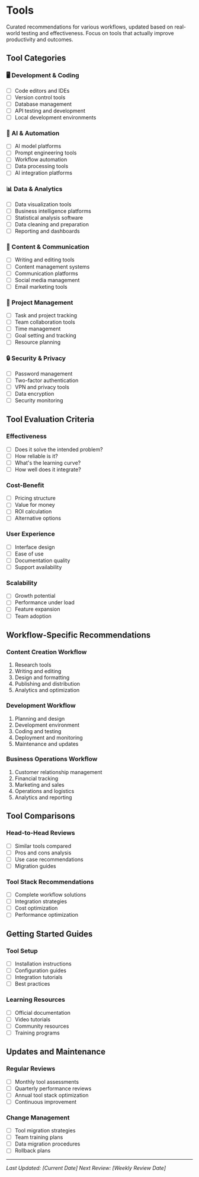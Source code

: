 # Tools

Curated recommendations for various workflows, updated based on real-world testing and effectiveness. Focus on tools that actually improve productivity and outcomes.

## Tool Categories

### 🖥️ Development & Coding
- [ ] Code editors and IDEs
- [ ] Version control tools
- [ ] Database management
- [ ] API testing and development
- [ ] Local development environments

### 🤖 AI & Automation
- [ ] AI model platforms
- [ ] Prompt engineering tools
- [ ] Workflow automation
- [ ] Data processing tools
- [ ] AI integration platforms

### 📊 Data & Analytics
- [ ] Data visualization tools
- [ ] Business intelligence platforms
- [ ] Statistical analysis software
- [ ] Data cleaning and preparation
- [ ] Reporting and dashboards

### 📝 Content & Communication
- [ ] Writing and editing tools
- [ ] Content management systems
- [ ] Communication platforms
- [ ] Social media management
- [ ] Email marketing tools

### 🎯 Project Management
- [ ] Task and project tracking
- [ ] Team collaboration tools
- [ ] Time management
- [ ] Goal setting and tracking
- [ ] Resource planning

### 🔒 Security & Privacy
- [ ] Password management
- [ ] Two-factor authentication
- [ ] VPN and privacy tools
- [ ] Data encryption
- [ ] Security monitoring

## Tool Evaluation Criteria

### Effectiveness
- [ ] Does it solve the intended problem?
- [ ] How reliable is it?
- [ ] What's the learning curve?
- [ ] How well does it integrate?

### Cost-Benefit
- [ ] Pricing structure
- [ ] Value for money
- [ ] ROI calculation
- [ ] Alternative options

### User Experience
- [ ] Interface design
- [ ] Ease of use
- [ ] Documentation quality
- [ ] Support availability

### Scalability
- [ ] Growth potential
- [ ] Performance under load
- [ ] Feature expansion
- [ ] Team adoption

## Workflow-Specific Recommendations

### Content Creation Workflow
1. Research tools
2. Writing and editing
3. Design and formatting
4. Publishing and distribution
5. Analytics and optimization

### Development Workflow
1. Planning and design
2. Development environment
3. Coding and testing
4. Deployment and monitoring
5. Maintenance and updates

### Business Operations Workflow
1. Customer relationship management
2. Financial tracking
3. Marketing and sales
4. Operations and logistics
5. Analytics and reporting

## Tool Comparisons

### Head-to-Head Reviews
- [ ] Similar tools compared
- [ ] Pros and cons analysis
- [ ] Use case recommendations
- [ ] Migration guides

### Tool Stack Recommendations
- [ ] Complete workflow solutions
- [ ] Integration strategies
- [ ] Cost optimization
- [ ] Performance optimization

## Getting Started Guides

### Tool Setup
- [ ] Installation instructions
- [ ] Configuration guides
- [ ] Integration tutorials
- [ ] Best practices

### Learning Resources
- [ ] Official documentation
- [ ] Video tutorials
- [ ] Community resources
- [ ] Training programs

## Updates and Maintenance

### Regular Reviews
- [ ] Monthly tool assessments
- [ ] Quarterly performance reviews
- [ ] Annual tool stack optimization
- [ ] Continuous improvement

### Change Management
- [ ] Tool migration strategies
- [ ] Team training plans
- [ ] Data migration procedures
- [ ] Rollback plans

---

*Last Updated: [Current Date]*
*Next Review: [Weekly Review Date]* 